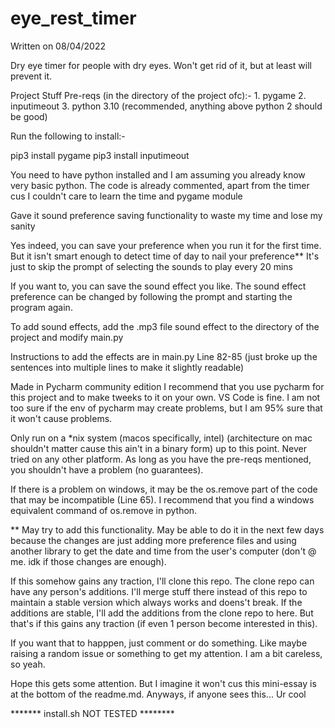 # eye_rest_timer

Written on 08/04/2022

Dry eye timer for people with dry eyes. Won't get rid of it, but at least will prevent it.

Project Stuff
  Pre-reqs (in the directory of the project ofc):-
    1. pygame
    2. inputimeout
    3. python 3.10 (recommended, anything above python 2 should be good)

  Run the following to install:-

  pip3 install pygame
  pip3 install inputimeout

  You need to have python installed and I am assuming you already know very basic python. The code is already commented, apart from the timer
  cus I couldn't care to learn the time and pygame module 

  Gave it sound preference saving functionality to waste my time and lose my sanity

  Yes indeed, you can save your preference when you run it for the first time. 
  But it isn't smart enough to detect time of day to nail your preference**
  It's just to skip the prompt of selecting the sounds to play every 20 mins

  If you want to, you can save the sound effect you like. 
  The sound effect preference can be changed by following the prompt and starting the program again.

  To add sound effects, add the .mp3 file sound effect to the directory of the project and modify main.py

  Instructions to add the effects are in main.py
  Line 82-85 (just broke up the sentences into multiple lines to make it slightly readable)


Made in Pycharm community edition
I recommend that you use pycharm for this project and to make tweeks to it on your own.
VS Code is fine. I am not too sure if the env of pycharm may create problems, but I am 95% sure that it won't cause problems.

Only run on a *nix system (macos specifically, intel) (architecture on mac shouldn't matter cause this ain't in a binary form)
up to this point. Never tried on any other platform. As long as you have the pre-reqs mentioned, you shouldn't have a problem (no guarantees).

If there is a problem on windows, it may be the os.remove part of the code that may be incompatible (Line 65).
I recommend that you find a windows equivalent command of os.remove in python.

** May try to add this functionality. May be able to do it in the next few days because the changes are just adding more
preference files and using another library to get the date and time from the user's computer (don't @ me. idk if those changes are enough).


If this somehow gains any traction, I'll clone this repo. The clone repo can have any person's additions. I'll merge stuff there instead of this
repo to maintain a stable version which always works and doens't break. If the additions are stable, I'll add the additions from the clone repo
to here. But that's if this gains any traction (if even 1 person become interested in this).

If you want that to happpen, just comment or do something. Like maybe raising a random issue or something to get my attention. I am a bit careless, so yeah.

Hope this gets some attention. But I imagine it won't cus this mini-essay is at the bottom of the readme.md.
Anyways, if anyone sees this... Ur cool

******* install.sh NOT TESTED ********

